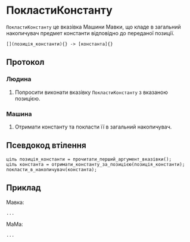 # ПокластиКонстанту

`ПокластиКонстанту` <keyword>це</keyword> вказівка <subject>Машини Мавки</subject>, що кладе в загальний накопичувач
предмет константи відповідно до переданої позиції.

```
[](позиція_константи){} -> [константа]{}
```

## Протокол

### Людина

1. Попросити виконати вказівку `ПокластиКонстанту` з вказаною позицією.

### Машина

1. Отримати константу та покласти її в загальний накопичувач.

## Псевдокод втілення

```ціль
ціль позиція_константи = прочитати_перший_аргумент_вказівки();
ціль константа = отримати_константу_за_позицією(позиція_константи);
покласти_в_накопичувач(константа);
```

## Приклад

<subject>Мавка</subject>:

```мавка
...
```

<subject>МаМа</subject>:

```мама
...
```